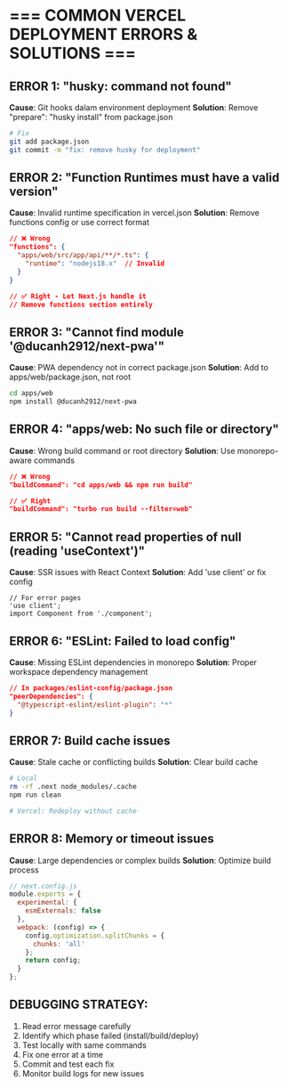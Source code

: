 # === COMMON VERCEL DEPLOYMENT ERRORS & SOLUTIONS ===

## ERROR 1: "husky: command not found"
**Cause**: Git hooks dalam environment deployment
**Solution**: Remove "prepare": "husky install" from package.json
```bash
# Fix
git add package.json
git commit -m "fix: remove husky for deployment"
```

## ERROR 2: "Function Runtimes must have a valid version"
**Cause**: Invalid runtime specification in vercel.json
**Solution**: Remove functions config or use correct format
```json
// ❌ Wrong
"functions": {
  "apps/web/src/app/api/**/*.ts": {
    "runtime": "nodejs18.x"  // Invalid
  }
}

// ✅ Right - Let Next.js handle it
// Remove functions section entirely
```

## ERROR 3: "Cannot find module '@ducanh2912/next-pwa'"
**Cause**: PWA dependency not in correct package.json
**Solution**: Add to apps/web/package.json, not root
```bash
cd apps/web
npm install @ducanh2912/next-pwa
```

## ERROR 4: "apps/web: No such file or directory"
**Cause**: Wrong build command or root directory
**Solution**: Use monorepo-aware commands
```json
// ❌ Wrong
"buildCommand": "cd apps/web && npm run build"

// ✅ Right  
"buildCommand": "turbo run build --filter=web"
```

## ERROR 5: "Cannot read properties of null (reading 'useContext')"
**Cause**: SSR issues with React Context
**Solution**: Add 'use client' or fix config
```tsx
// For error pages
'use client';
import Component from './component';
```

## ERROR 6: "ESLint: Failed to load config"
**Cause**: Missing ESLint dependencies in monorepo
**Solution**: Proper workspace dependency management
```json
// In packages/eslint-config/package.json
"peerDependencies": {
  "@typescript-eslint/eslint-plugin": "*"
}
```

## ERROR 7: Build cache issues
**Cause**: Stale cache or conflicting builds
**Solution**: Clear build cache
```bash
# Local
rm -rf .next node_modules/.cache
npm run clean

# Vercel: Redeploy without cache
```

## ERROR 8: Memory or timeout issues
**Cause**: Large dependencies or complex builds
**Solution**: Optimize build process
```javascript
// next.config.js
module.exports = {
  experimental: {
    esmExternals: false
  },
  webpack: (config) => {
    config.optimization.splitChunks = {
      chunks: 'all'
    };
    return config;
  }
};
```

## DEBUGGING STRATEGY:
1. Read error message carefully
2. Identify which phase failed (install/build/deploy)
3. Test locally with same commands
4. Fix one error at a time
5. Commit and test each fix
6. Monitor build logs for new issues

